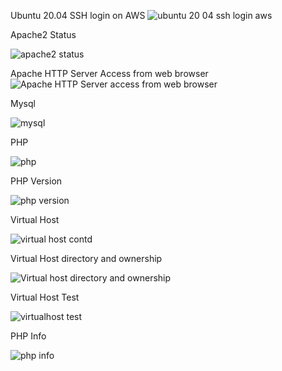 Ubuntu 20.04 SSH login on AWS
![ubuntu 20 04 ssh login aws](https://user-images.githubusercontent.com/10085348/147888387-6a96559f-5985-48d0-823f-bc447ff8a84c.png)

Apache2 Status

![apache2 status](https://user-images.githubusercontent.com/10085348/147888378-c7ada084-7667-4373-9699-3bc6ef3929c4.png)

Apache HTTP Server Access from web browser
![Apache HTTP Server access from web browser](https://user-images.githubusercontent.com/10085348/147888379-02851004-2e76-4858-9c7d-75f0c766c516.png)

 Mysql
 
![mysql](https://user-images.githubusercontent.com/10085348/147888381-eadd37b9-4302-4784-8cde-e8c7ab38d309.png)

 PHP
 
![php](https://user-images.githubusercontent.com/10085348/147888382-08fae893-af04-449b-aa94-032054b3cd41.png)

 PHP Version
 
![php version](https://user-images.githubusercontent.com/10085348/147888386-344763bb-e574-4dbf-b16d-a09902662630.png)

 Virtual Host
 
![virtual host contd](https://user-images.githubusercontent.com/10085348/147888388-49c914b8-ff05-459b-9c07-fb5e2550c3e1.png)

 Virtual Host directory and ownership
 
![Virtual host directory and ownership](https://user-images.githubusercontent.com/10085348/147888389-f0e83331-68f1-44a0-a4fc-1b1771c7d87f.png)

 Virtual Host Test
 
![virtualhost test](https://user-images.githubusercontent.com/10085348/147888390-45cea158-aebc-4449-8995-9bab3d5e3172.png)

 PHP Info
 
![php info](https://user-images.githubusercontent.com/10085348/147888383-1df3c019-bcbb-4bf0-8e22-97ac57a34757.png)


